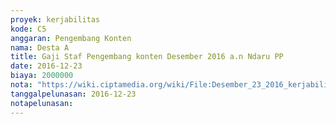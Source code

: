 ```yaml
---
proyek: kerjabilitas
kode: C5
anggaran: Pengembang Konten
nama: Desta A
title: Gaji Staf Pengembang konten Desember 2016 a.n Ndaru PP
date: 2016-12-23
biaya: 2000000
nota: "https://wiki.ciptamedia.org/wiki/File:Desember_23_2016_kerjabilitas_C5_gaji_pengembang_konten_ndaru425.jpg"
tanggalpelunasan: 2016-12-23
notapelunasan:
---
```

